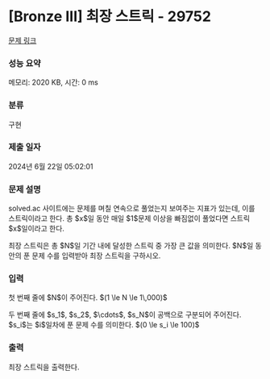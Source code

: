 # [Bronze III] 최장 스트릭 - 29752 

[문제 링크](https://www.acmicpc.net/problem/29752) 

### 성능 요약

메모리: 2020 KB, 시간: 0 ms

### 분류

구현

### 제출 일자

2024년 6월 22일 05:02:01

### 문제 설명

<p>solved.ac 사이트에는 문제를 며칠 연속으로 풀었는지 보여주는 지표가 있는데, 이를 스트릭이라고 한다. 총 $x$일 동안 매일 $1$문제 이상을 빠짐없이 풀었다면 스트릭 $x$일이라고 한다.</p>

<p>최장 스트릭은 총 $N$일 기간 내에 달성한 스트릭 중 가장 큰 값을 의미한다. $N$일 동안의 푼 문제 수를 입력받아 최장 스트릭을 구하시오.</p>

### 입력 

 <p>첫 번째 줄에 $N$이 주어진다. $(1 \le N \le 1\,000)$</p>

<p>두 번째 줄에 $s_1$, $s_2$, $\cdots$, $s_N$이 공백으로 구분되어 주어진다. $s_i$는 $i$일차에 푼 문제 수를 의미한다. $(0 \le s_i \le 100)$</p>

### 출력 

 <p>최장 스트릭을 출력한다.</p>

